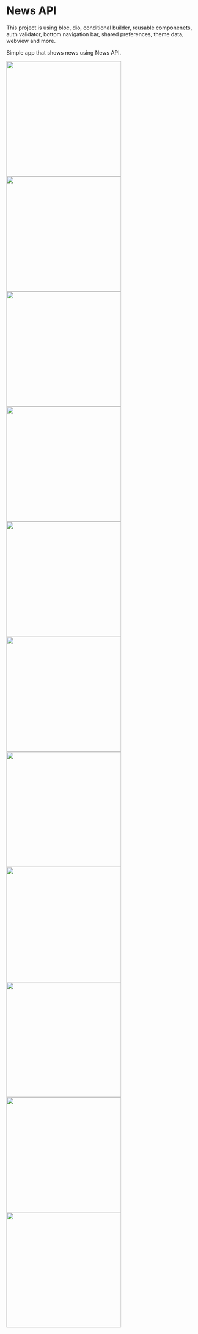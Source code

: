 # News API

This project is using bloc, dio, conditional builder, reusable componenets, auth validator, bottom navigation bar, shared preferences, theme data, webview and more.

Simple app that shows news using News API.

<img src="screenshots/01.png" width="300"> <img src="screenshots/02.png" width="300"> <img src="screenshots/03.png" width="300"> <img src="screenshots/04.png" width="300"> <img src="screenshots/05.png" width="300"> <img src="screenshots/06.png" width="300"> <img src="screenshots/07.png" width="300"> <img src="screenshots/08.png" width="300"> <img src="screenshots/09.png" width="300"> <img src="screenshots/10.png" width="300"> <img src="screenshots/11.png" width="300">
